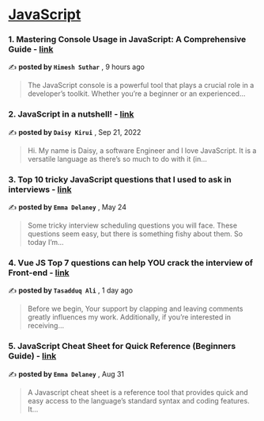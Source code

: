 
<h1><a href=https://medium.com/tag/javascript-development/recommended target="_blank" rel="noopener noreferrer">JavaScript</a></h1>
<h3>1. Mastering Console Usage in JavaScript: A Comprehensive Guide - <a href=https://medium.com/@hellohimesh/title-mastering-console-usage-in-javascript-a-comprehensive-guide-afcfa1f1cab2?source=tag_recommended_feed---------0-84----------javascript_development----------5b004f23_3e42_4451_846c_19b3b56a6fc6------- target="_blank" rel="noopener noreferrer">link</a></h3>

✍️ **posted by `Himesh Suthar`** <date> , 9 hours ago</date>

<blockquote>The JavaScript console is a powerful tool that plays a crucial role in a developer’s toolkit. Whether you’re a beginner or an experienced…</blockquote>

<h3>2. JavaScript in a nutshell! - <a href=https://medium.com/@daisykirui/javascript-in-a-nutshell-669dab5b6e78?source=tag_recommended_feed---------1-107----------javascript_development----------5b004f23_3e42_4451_846c_19b3b56a6fc6------- target="_blank" rel="noopener noreferrer">link</a></h3>

✍️ **posted by `Daisy Kirui`** <date> , Sep 21, 2022</date>

<blockquote>Hi. My name is Daisy, a software Engineer and I love JavaScript. It is a versatile language as there’s so much to do with it (in…</blockquote>

<h3>3. Top 10 tricky JavaScript questions that I used to ask in interviews - <a href=https://medium.com/@emma-delaney/top-10-tricky-javascript-questions-that-i-used-to-ask-in-interviews-2cb3912271a9?source=tag_recommended_feed---------2-85----------javascript_development----------5b004f23_3e42_4451_846c_19b3b56a6fc6------- target="_blank" rel="noopener noreferrer">link</a></h3>

✍️ **posted by `Emma Delaney`** <date> , May 24</date>

<blockquote>Some tricky interview scheduling questions you will face. These questions seem easy, but there is something fishy about them. So today I’m…</blockquote>

<h3>4. Vue JS Top 7 questions can help YOU crack the interview of Front-end - <a href=https://medium.com/@codeculturepro/vue-js-top-7-questions-can-help-you-crack-the-interview-of-front-end-55714ac62629?source=tag_recommended_feed---------3-84----------javascript_development----------5b004f23_3e42_4451_846c_19b3b56a6fc6------- target="_blank" rel="noopener noreferrer">link</a></h3>

✍️ **posted by `Tasadduq Ali`** <date> , 1 day ago</date>

<blockquote>Before we begin, Your support by clapping and leaving comments greatly influences my work. Additionally, if you’re interested in receiving…</blockquote>

<h3>5. JavaScript Cheat Sheet for Quick Reference (Beginners Guide) - <a href=https://medium.com/@emma-delaney/javascript-cheat-sheet-for-quick-reference-beginners-guide-59f4f1cfd9c0?source=tag_recommended_feed---------4-85----------javascript_development----------5b004f23_3e42_4451_846c_19b3b56a6fc6------- target="_blank" rel="noopener noreferrer">link</a></h3>

✍️ **posted by `Emma Delaney`** <date> , Aug 31</date>

<blockquote>A Javascript cheat sheet is a reference tool that provides quick and easy access to the language’s standard syntax and coding features. It…</blockquote>

